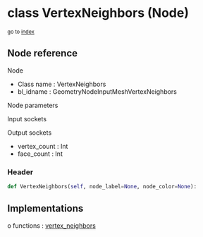 # class VertexNeighbors (Node)

<sub>go to [index](/docs/index.md)</sub>

## Node reference

Node
 - Class name : VertexNeighbors
 - bl_idname : GeometryNodeInputMeshVertexNeighbors

Node parameters

Input sockets

Output sockets
 - vertex_count : Int
 - face_count : Int

### Header

``` python
def VertexNeighbors(self, node_label=None, node_color=None):
```

## Implementations

o functions : [vertex_neighbors](#vertex_neighbors)

